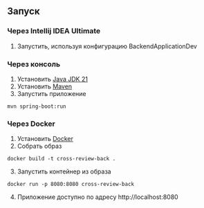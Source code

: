 ## Запуск

### Через Intellij IDEA Ultimate
1. Запустить, используя конфигурацию BackendApplicationDev

### Через консоль
1. Установить [Java JDK 21](https://www.oracle.com/cis/java/technologies/downloads/)
2. Установить [Maven](https://maven.apache.org/download.cgi)
3. Запустить приложение
```shell
mvn spring-boot:run
```

### Через Docker
1. Установить [Docker](https://docs.docker.com/get-docker/)
2. Собрать образ
```shell
docker build -t cross-review-back .
```
3. Запустить контейнер из образа
```shell
docker run -p 8080:8080 cross-review-back
```
4. Приложение доступно по адресу http://localhost:8080
